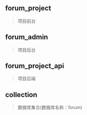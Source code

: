 ## forum_project
>项目前台
## forum_admin
>项目后台
## forum_project_api
>项目后端
## collection
>数据库集合(数据库名称：forum)
